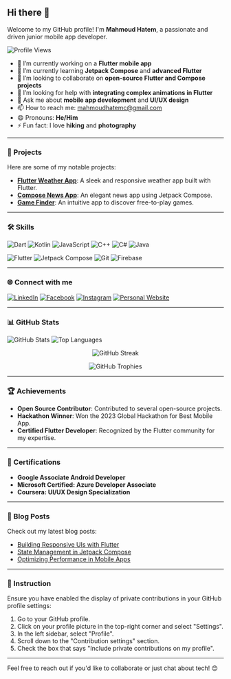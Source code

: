 ## Hi there 👋

Welcome to my GitHub profile! I'm **Mahmoud Hatem**, a passionate and driven junior mobile app developer.

![Profile Views](https://komarev.com/ghpvc/?username=mahmoudhatems&color=blue&style=flat-square)

- 🔭 I’m currently working on a **Flutter mobile app**
- 🌱 I’m currently learning **Jetpack Compose** and **advanced Flutter**
- 👯 I’m looking to collaborate on **open-source Flutter and Compose projects**
- 🤔 I’m looking for help with **integrating complex animations in Flutter**
- 💬 Ask me about **mobile app development** and **UI/UX design**
- 📫 How to reach me: [mahmoudhatemc@gmail.com](mailto:mahmoudhatemc@gmail.com)
- 😄 Pronouns: **He/Him**
- ⚡ Fun fact: I love **hiking** and **photography**

---

### 🚀 Projects

Here are some of my notable projects:

- [**Flutter Weather App**](https://github.com/mahmoudhatems/flutter-weather-app): A sleek and responsive weather app built with Flutter.
- [**Compose News App**](https://github.com/mahmoudhatems/compose-news-app): An elegant news app using Jetpack Compose.
- [**Game Finder**](https://github.com/mahmoudhatems/game-finder): An intuitive app to discover free-to-play games.

---

### 🛠️ Skills

![Dart](https://img.shields.io/badge/Dart-0175C2?style=for-the-badge&logo=dart&logoColor=white)
![Kotlin](https://img.shields.io/badge/Kotlin-0095D5?style=for-the-badge&logo=kotlin&logoColor=white)
![JavaScript](https://img.shields.io/badge/JavaScript-F7DF1E?style=for-the-badge&logo=javascript&logoColor=black)
![C++](https://img.shields.io/badge/C++-00599C?style=for-the-badge&logo=cplusplus&logoColor=white)
![C#](https://img.shields.io/badge/C%23-239120?style=for-the-badge&logo=csharp&logoColor=white)
![Java](https://img.shields.io/badge/Java-007396?style=for-the-badge&logo=java&logoColor=white)

![Flutter](https://img.shields.io/badge/Flutter-02569B?style=for-the-badge&logo=flutter&logoColor=white)
![Jetpack Compose](https://img.shields.io/badge/Jetpack%20Compose-4285F4?style=for-the-badge&logo=jetpack-compose&logoColor=white)
![Git](https://img.shields.io/badge/Git-F05032?style=for-the-badge&logo=git&logoColor=white)
![Firebase](https://img.shields.io/badge/Firebase-FFCA28?style=for-the-badge&logo=firebase&logoColor=black)

---

### 🌐 Connect with me

[![LinkedIn](https://img.shields.io/badge/LinkedIn-0077B5?style=for-the-badge&logo=linkedin&logoColor=white)](https://linkedin.com/in/mahmoudhatems)
[![Facebook](https://img.shields.io/badge/Facebook-1877F2?style=for-the-badge&logo=facebook&logoColor=white)](https://www.facebook.com/mahmoudhatems/)
[![Instagram](https://img.shields.io/badge/Instagram-E4405F?style=for-the-badge&logo=instagram&logoColor=white)](https://www.instagram.com/mahmoudhatems/)
[![Personal Website](https://img.shields.io/badge/Personal%20Website-000000?style=for-the-badge&logo=github&logoColor=white)](https://mahmoudhatem.dev)

---

### 📊 GitHub Stats

![GitHub Stats](https://github-readme-stats.vercel.app/api?username=mahmoudhatems&count_private=true&show_icons=true&theme=radical)
![Top Languages](https://github-readme-stats.vercel.app/api/top-langs/?username=mahmoudhatems&layout=compact&theme=radical)

<p align="center">
  <img src="https://github-readme-streak-stats.herokuapp.com/?user=mahmoudhatems&theme=radical" alt="GitHub Streak">
</p>

<p align="center">
  <img src="https://github-profile-trophy.vercel.app/?username=mahmoudhatems&theme=radical" alt="GitHub Trophies">
</p>

---

### 🏆 Achievements

- **Open Source Contributor**: Contributed to several open-source projects.
- **Hackathon Winner**: Won the 2023 Global Hackathon for Best Mobile App.
- **Certified Flutter Developer**: Recognized by the Flutter community for my expertise.

---

### 📜 Certifications

- **Google Associate Android Developer**
- **Microsoft Certified: Azure Developer Associate**
- **Coursera: UI/UX Design Specialization**

---

### 📅 Blog Posts

Check out my latest blog posts:

- [Building Responsive UIs with Flutter](https://mahmoudhatem.dev/blog/building-responsive-uis-with-flutter)
- [State Management in Jetpack Compose](https://mahmoudhatem.dev/blog/state-management-in-jetpack-compose)
- [Optimizing Performance in Mobile Apps](https://mahmoudhatem.dev/blog/optimizing-performance-in-mobile-apps)

---

### 🔧 Instruction

Ensure you have enabled the display of private contributions in your GitHub profile settings:
1. Go to your GitHub profile.
2. Click on your profile picture in the top-right corner and select "Settings".
3. In the left sidebar, select "Profile".
4. Scroll down to the "Contribution settings" section.
5. Check the box that says "Include private contributions on my profile".

---

Feel free to reach out if you'd like to collaborate or just chat about tech! 😊
